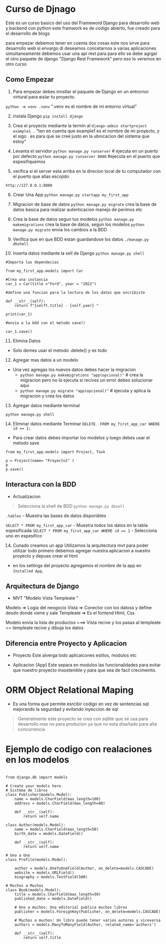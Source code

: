 # Curso de Djnago 

Este es un curso basico del uso del Frameword Django para desarrollo web y backend con 
python este framwork es de codigo abierto, fue creado para el desarrollo de blogs

para empezar debemos tener en cuenta dos cosas este nos sirve para desarrollo web 
si envargo di deseamos concetarnos a varias aplicaciones simultaneamente debemos usar 
una api rest para para ello se debe agrgar el otro paquete de django "Django Rest Framework" pero eso lo veremos en otro curso 

## Como Empezar

1. Para empezar debes innstlar el paquete de Django en un entrornoi virtural para aislar tu proyecto.

`python -m venv .venv` ".venv es el nombre de mi entorno virtual"

2. instala Django 
`pip install django`

3. Crea el proyecto mediante la termin al 
`django-admin startproject example1 .` "ten en cuenta que example1 es el nombre de mi proyecto, y el sigo . es para que se cree justo en la ubnicacion del sistema que estoy"

4. Levanta el servidor 
`python manage.py runserver` # ejecuta en un puerto por defecto
`python manage.py runserver 8080` #ejecuta en el puerto que espesifiquemos 

5. verifica si el server esta arriba en la direcion local de tu computador con el puerto 
que allas escojido 

`http://127.0.0.1:8000` 

6. Crear Una App 
`python manage.py startapp my_first_app` 

7. Migracion de base de datos
`python manage.py migrate` crea la base de datos basica para realizar autenticacion manejo de perimos etc  

8. Crea la base de datos segun tus modelos
`python manage.py makemigrations` crea la base de datos, segun los modelos 
`python manage.py migrate` envia los cambios a la BDD 


9. Verifica que en que BDD estan guardandose los datos
`./manage.py dbshell`

10. Inserta datos mediante la sell de Django 
`python manage.py shell`

```
#Importa las dependecias

from my_first_app.models import Car

#Crea una instancia 
car_1 = Car(title ="Ford", year = "2022")

#define una funcion para la lectura de los datos que escribiste 

def __str__(self):
    return f"{selft.title} - {self.yaer} "

print(car_1)

#envia a la bdd con el metodo save()

car_1.save()

```
11. Elimina Datos 
- Solo demes usar el metodo .delete() y es todo 

12. Agregar mas datos a un modelo 
- Una vez agregas los nuevos datos debes hacer la migracion 
    - `python manage.py makemigrations "app(opcional)"` # crea la migracion pero no la ejecuta si recives un error debes solucionar aqui 
    - `python manage.py migrate "app(opcional)"` # ejecuta y aplica la migracion y crea los datos 

13. Agregar datos mediante terminal 

`python manage.py shell`

14. Eliminar datos mediante Terminar 
`DELETE  FROM my_first_app_car WHERE id == 1;`

- Para crear datos debes importar los modelos y luego debes usar el metodo save

```
from my_first_app.models import Project, Task

p = Project(name= "Proyecto1" )
p
p.save()
```

## Interactura con la BDD
- Actualizacion 
> Selecciona la shell de BDD `python manage.py dbsell`

`.tables` - Muestra las bases de datos disponibles 

`SELECT * FROM my_first_app_car` - Muestra todos los datos en la tabla espesificada
`SELECT * FROM my_first_app_car WHERE id == 1` - Selecciona uno en espesifico 

14. Cunado creamos un app Utilizamos la arquitectura mvt para poder utilizar todo primero debemos agregar nuestra aplicacion a nuestro proyecto y depues crear el html 

- en los settings del proyecto agregamos el nombre de la app en `Installed App`, 

## Arquitectura de Django 

- MVT "Modelo Vista Templeate "

Modelo => Logia del neogocio 
Vista => Conector con los datoss y define desdo donde viene y sale 
Templeate => Es el fontend Html, Css

Modelo  envia la lista de productos ===> Vista recive y los pasas al templeate == templeate recive y dibuja los datos 

## Diferencia entre Proyecto y Aplicacion 

- Proyecto 
Este alverga todo aplicaicones estilos, modulos etc

- Aplicacion (App)
Este separa en modulos las funcionalidades para evitar que nuestro proyecto insostenible y para que sea de facil crecimeinto. 

# ORM Object Relational Maping

- Es una forma que permite esrcibir codigo en vez de sentencias sql mejorando la seguridad y evitando inyeccion de sql 

> Generalmente este proyecto se crea con sqllite que se usa para desarrollo mas no para producion ya que no esta diseñado para alta concurrencia



# Ejemplo de codigo con realaciones en los modelos 

```

from django.db import models

# Create your models here.
# Sistema de libros
class Publisher(models.Model):  
    name = models.CharField(max_length=100)  
    address = models.CharField(max_length=80)  
    
    def __str__(self):
        return self.name

class Author(models.Model): 
    name = models.CharField(max_length=50)  
    birth_date = models.DateField()  
    
    def __str__(self):
        return self.name
    
# Uno a Uno 
class Profile(models.Model):
    
    author = models.OneToOneField(Author, on_delete=models.CASCADE)
    website = models.URLField()
    biography = models.TextField(500)

# Muchos a Muchos
class Book(models.Model):
    title = models.CharField(max_length=50) 
    published_date = models.DateField()
    
    # Uno a muchos: Una editorial publica muchos libros
    publisher = models.ForeignKey(Publisher, on_delete=models.CASCADE)  
    
    # Muchos a muchos: Un libro puede tener varios autores y viceversa
    authors = models.ManyToManyField(Author, related_name='authors')  
    
    def __str__(self):
        return self.title

```
